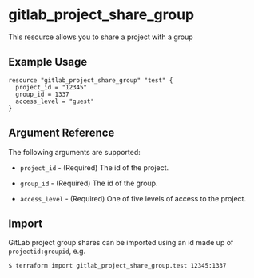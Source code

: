 # gitlab\_project\_share\_group

This resource allows you to share a project with a group

## Example Usage

```hcl
resource "gitlab_project_share_group" "test" {
  project_id = "12345"
  group_id = 1337
  access_level = "guest"
}
```

## Argument Reference

The following arguments are supported:

* `project_id` - (Required) The id of the project.

* `group_id` - (Required) The id of the group.

* `access_level` - (Required) One of five levels of access to the project.

## Import

GitLab project group shares can be imported using an id made up of `projectid:groupid`, e.g.

```
$ terraform import gitlab_project_share_group.test 12345:1337
```
